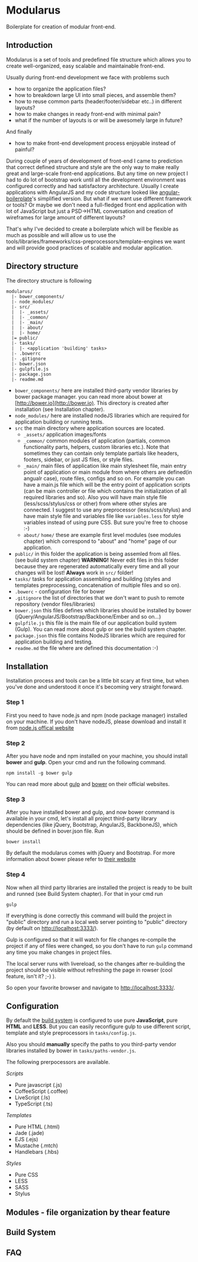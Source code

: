 Modularus
=========

Boilerplate for creation of modular front-end.

## Introduction

Modularus is a set of tools and predefined file structure which allows you to create well-organized, easy scalable and maintainable front-end.


Usually during front-end development we face with problems such 

* how to organize the application files?
* how to breakdown large UI into small pieces, and assemble them?
* how to reuse common parts (header/footer/sidebar etc..) in different layouts?
* how to make changes in ready front-end with minimal pain?
* what if the number of layouts is or will be awesomely large in future?

And finally

* how to make front-end development process enjoyable instead of painful?

During couple of years of development of front-end I came to prediction that correct defined structure and style are the only way to make really great and large-scale front-end applications. But any time on new project I had to do lot of bootstrap work until all the development environment was configured correctly and had satisfactory architecture. Usually I create applications with AngularJS and my code structure looked like [angular-boilerplate](https://github.com/ngbp/ngbp)'s simplified version. But what if we want use different framework or tools? Or maybe we don't need a full-fledged front end application with lot of JavaScript but just a PSD->HTML conversation and creation of wireframes for large amount of different layouts? 

That's why I've decided to create a boilerplate which will be flexible as much as possible and will allow us to use the tools/libraries/frameworks/css-preprocessors/template-engines we want and will provide good practices of scalable and modular application.

## Directory structure

The directory structure is following

```
modularus/
  |- bower_components/
  |- node_modules/
  |- src/
  |  |- _assets/
  |  |- _common/
  |  |- _main/
  |  |- about/
  |  |- home/
  |= public/
  |- tasks/
  |  |- <application 'building' tasks>
  |- .bowerrc
  |- .gitignore
  |- bower.json
  |- gulpfile.js
  |- package.json
  |- readme.md
```

- `bower_components/` here are installed third-party vendor libraries by bower package manager. you can read more about bower at [http://bower.io](http://bower.io). This directory is created after installation (see Installation chapter).
- `node_modules/` here are installed nodeJS libraries which are required for application building or running tests.
- `src` the main directory where application sources are located.
    - `_assets/` application images/fonts
    - `_common/` common modules of application (partials, common functionality parts, helpers, custom libraries etc.). Note that sometimes they can contain only template partials like headers, footers, sidebar, or just JS files, or style files.
    - `_main/` main files of application like main stylesheet file, main entry point of application or main module from where others are defined(in angualr case), route files, configs and so on. For example you can have a main.js file which will be the entry point of application scripts (can be main controller or file which contains the initialization of all required libraries and so). Also you will have main style file (less/scss/stylus/css or other) from where other styles are connected. I suggest to use any preprocessor (less/scss/stylus) and have main style file and variables file like `variables.less` for style variables instead of using pure CSS. But sure you're free to choose :-)
    - `about/` `home/` these are example first level modules (see modules chapter) which correspond to "about" and "home" page of our application. 
- `public/` in this folder the application is being assemled from all files. (see build system chapter) **WARNING!** Never edit files in this folder because they are regenerated automatically every time and all your changes will be lost! **Always** work in `src/` folder!
- `tasks/` tasks for application assembling and building (styles and templates preprocessing, concatenation of multiple files and so on). 
- `.bowerc` - configuration file for bower
- `.gitignore` the list of directories that we don't want to push to remote repository (vendor files/libraries)
- `bower.json` this files defines which libraries should be installed by bower (jQuery/AngularJS/Bootstrap/Backbone/Ember and so on...)
- `gulpfile.js` this file is the main file of our application build system (Gulp). You can read more about gulp or see the build system chapter.
- `package.json` this file contains NodeJS libraries which are required for application building and testing.
- `readme.md` the file where are defined this documentation :-)



## Installation

Installation process and tools can be a little bit scary at first time, but when you've done and understood it once it's becoming very straight forward. 

### Step 1

First you need to have node.js and npm (node package manager)  installed on your machine. If you don't have nodeJS, please download and install it from [node.js offical website](http://nodejs.org/)

### Step 2

After you have node and npm installed on your machine, you should install **bower** and **gulp**. Open your cmd and run the following command.

`npm install -g bower gulp`

You can read more about [gulp](http://gulpjs.com/) and [bower](http://bower.io/) on their official websites.

### Step 3

After you have installed bower and gulp, and now bower command is available in your cmd, let's install all project third-party library dependencies (like jQuery, Bootstrap, AngularJS, BackboneJS), which should be defined in bover.json file. Run

`bower install`

By default the modularus comes with jQuery and Bootstrap. For more information about bower please refer to [their website](http://bower.io/)

### Step 4

Now when all third party libraries are installed the project is ready to be built and runned (see Build System chapter). For that in your cmd run

`gulp`

If everything is done correctly this command will build the project in "public" directory and run a local web server pointing to "public" directory (by default on [http://localhost:3333/](http://localhost:3333/)).


Gulp is configured so that it will watch for file changes re-compile the project if any of files were changed, so you don't have to run `gulp` command any time you make changes in project files.

The local server runs with livereload, so the changes after re-building the project should be visible without refreshing the page in rowser (cool feature, isn't it? ;-) ).


So open your favorite browser and navigate to [http://localhost:3333/](http://localhost:3333/).

## Configuration

By default the [build system]() is configured to use pure **JavaScript**, pure **HTML** and **LESS**. But you can easily reconfigure gulp to use different script, template and style preprocessors in `tasks/config.js`.

Also you should **manually** specify the paths to you third-party vendor libraries installed by bower in `tasks/paths-vendor.js`.

The following prerpocessors are available.

*Scripts*

- Pure javascript (.js)
- CoffeeScript (.coffee)
- LiveScript (.ls)
- TypeScript (.ts)

*Templates*

- Pure HTML (.html)
- Jade (.jade)
- EJS (.ejs)
- Mustache (.mtch)
- Handlebars (.hbs)

*Styles*

- Pure CSS
- LESS
- SASS
- Stylus



## Modules - file organization by thear feature



## Build System



## FAQ
